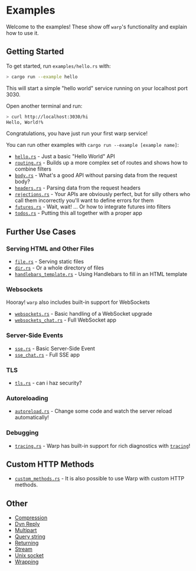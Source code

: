 # Examples

Welcome to the examples! These show off `warp`'s functionality and explain how to use it.

## Getting Started

To get started, run `examples/hello.rs` with:

```bash
> cargo run --example hello
```

This will start a simple "hello world" service running on your localhost port 3030.

Open another terminal and run:

```bash
> curl http://localhost:3030/hi
Hello, World!%
```

Congratulations, you have just run your first warp service!

You can run other examples with `cargo run --example [example name]`:

- [`hello.rs`](./hello.md) - Just a basic "Hello World" API
- [`routing.rs`](./routing.md) - Builds up a more complex set of routes and shows how to combine filters
- [`body.rs`](./body.bd) - What's a good API without parsing data from the request body?
- [`headers.rs`](./headers.md) - Parsing data from the request headers
- [`rejections.rs`](./rejections.md) - Your APIs are obviously perfect, but for silly others who call them incorrectly you'll want to define errors for them
- [`futures.rs`](./futures.md) - Wait, wait! ... Or how to integrate futures into filters
- [`todos.rs`](./todos.md) - Putting this all together with a proper app

## Further Use Cases

### Serving HTML and Other Files

- [`file.rs`](./file.md) - Serving static files
- [`dir.rs`](./dir.md) - Or a whole directory of files
- [`handlebars_template.rs`](./handlebars_template.md) - Using Handlebars to fill in an HTML template

### Websockets

Hooray! `warp` also includes built-in support for WebSockets

- [`websockets.rs`](./websockets.md) - Basic handling of a WebSocket upgrade
- [`websockets_chat.rs`](./websockets_chat.md) - Full WebSocket app

### Server-Side Events

- [`sse.rs`](./sse.md) - Basic Server-Side Event
- [`sse_chat.rs`](./sse_chat.md) - Full SSE app

### TLS

- [`tls.rs`](./tls.md) - can i haz security?

### Autoreloading

- [`autoreload.rs`](./autoreload.md) - Change some code and watch the server reload automatically!

### Debugging

- [`tracing.rs`](./tracing.md) - Warp has built-in support for rich diagnostics with [`tracing`](https://docs.rs/tracing)!

## Custom HTTP Methods

- [`custom_methods.rs`](./custom_methods.md) - It is also possible to use Warp with custom HTTP methods.

## Other

- [Compression](./compression.md)
- [Dyn Reply](./dyn-reply.md)
- [Multipart](./multipart.md)
- [Query string](./query-string.md)
- [Returning](./returning.md)
- [Stream](./stream.md)
- [Unix socket](./unix-socket.md)
- [Wrapping](./wrapping.md)

